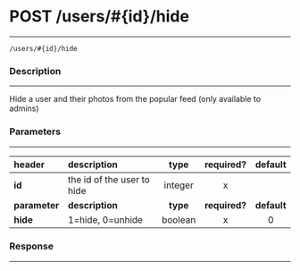 # POST /users/#{id}/hide
***
`/users/#{id}/hide`

### Description
***
Hide a user and their photos from the popular feed (only available to admins)

### Parameters
***

|header| description| type |required? |default|
|:---------|:--------------|:----------:|:------------:|:------------:|
|**id**|the id of the user to hide|integer|x||
|**parameter**| **description**| **type** |**required?** |**default**|
|**hide**|1=hide, 0=unhide|boolean|x|0|

### Response
***